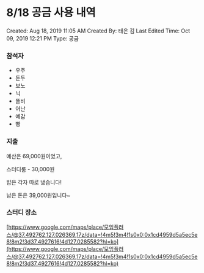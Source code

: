# 8/18 공금 사용 내역

Created: Aug 18, 2019 11:05 AM
Created By: 태은 김
Last Edited Time: Oct 09, 2019 12:21 PM
Type: 공금

### 참석자

- 우주
- 둔두
- 보노
- 닉
- 똘비
- 어난
- 예감
- 빵

### 지출

예산은 69,000원이었고,

스터디룸 - 30,000원

밥은 각자 따로 냈습니다!

남은 돈은 39,000원입니다~

### 스터디 장소

[https://www.google.com/maps/place/모임플러스/@37.492762,127.026369,17z/data=!4m5!3m4!1s0x0:0x1cd4959d5a5ec5e8!8m2!3d37.4927616!4d127.0285582?hl=ko](https://www.google.com/maps/place/모임플러스/@37.492762,127.026369,17z/data=!4m5!3m4!1s0x0:0x1cd4959d5a5ec5e8!8m2!3d37.4927616!4d127.0285582?hl=ko)